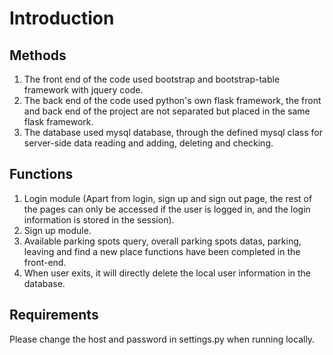 # Introduction
## Methods
1. The front end of the code used bootstrap and bootstrap-table framework with jquery code. 
2. The back end of the code used python's own flask framework, the front and back end of the project are not separated but placed in the same flask framework. 
3. The database used mysql database, through the defined mysql class for server-side data reading and adding, deleting and checking.

## Functions
1. Login module (Apart from login, sign up and sign out page, the rest of the pages can only be accessed if the user is logged in, and the login information is stored in the session).
2. Sign up module.
3. Available parking spots query, overall parking spots datas, parking, leaving and find a new place functions have been completed in the front-end.
4. When user exits, it will directly delete the local user information in the database.

## Requirements
Please change the host and password in settings.py when running locally.

